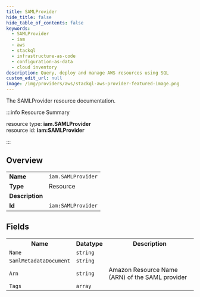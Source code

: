 ```yaml
---
title: SAMLProvider
hide_title: false
hide_table_of_contents: false
keywords:
  - SAMLProvider
  - iam
  - aws
  - stackql
  - infrastructure-as-code
  - configuration-as-data
  - cloud inventory
description: Query, deploy and manage AWS resources using SQL
custom_edit_url: null
image: /img/providers/aws/stackql-aws-provider-featured-image.png
---
```

The SAMLProvider resource documentation.

:::info Resource Summary

<div class="row">
<div class="providerDocColumn">
<span>resource type:&nbsp;<b>iam.SAMLProvider</b></span><br />
<span>resource id:&nbsp;<b>iam:SAMLProvider</b></span><br />
</div>
</div>

:::

## Overview
<table><tbody>
<tr><td><b>Name</b></td><td><code>iam.SAMLProvider</code></td></tr>
<tr><td><b>Type</b></td><td>Resource</td></tr>
<tr><td><b>Description</b></td><td></td></tr>
<tr><td><b>Id</b></td><td><code>iam:SAMLProvider</code></td></tr>
</tbody></table>

## Fields
<table><tbody>
<tr><th>Name</th><th>Datatype</th><th>Description</th></tr>
<tr><td><code>Name</code></td><td><code>string</code></td><td></td></tr><tr><td><code>SamlMetadataDocument</code></td><td><code>string</code></td><td></td></tr><tr><td><code>Arn</code></td><td><code>string</code></td><td>Amazon Resource Name (ARN) of the SAML provider</td></tr><tr><td><code>Tags</code></td><td><code>array</code></td><td></td></tr>
</tbody></table>